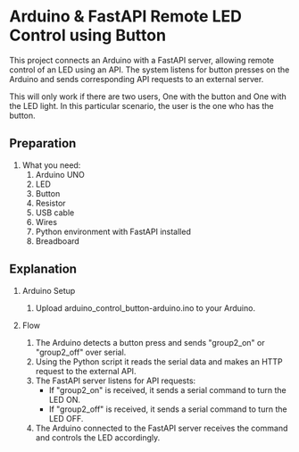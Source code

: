 # Arduino & FastAPI Remote LED Control using Button
This project connects an Arduino with a FastAPI server, allowing remote control of an LED using an API. The system listens for button presses on the Arduino and sends corresponding API requests to an external server.

This will only work if there are two users, One with the button and One with the LED light. In this particular scenario, the user is the one who has the button.
## Preparation

1. What you need:
    1. Arduino UNO 
    2. LED
    3. Button
    4. Resistor
    5. USB cable
    6. Wires
    7. Python environment with FastAPI installed
    8. Breadboard


## Explanation
1. Arduino Setup
    1. Upload arduino_control_button-arduino.ino to your Arduino.

2. Flow
    1. The Arduino detects a button press and sends "group2_on" or "group2_off" over serial.
    2. Using the Python script it reads the serial data and makes an HTTP request to the external API.
    3. The FastAPI server listens for API requests:
        - If "group2_on" is received, it sends a serial command to turn the LED ON.
        - If "group2_off" is received, it sends a serial command to turn the LED OFF.
    4. The Arduino connected to the FastAPI server receives the command and controls the LED accordingly.
